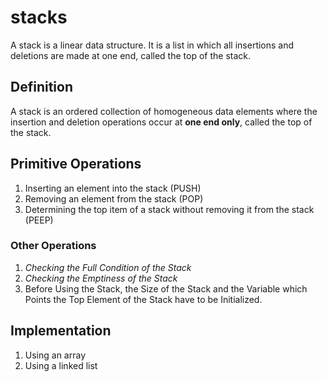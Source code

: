 # stacks
A stack is a linear data structure. It is a list in which all insertions and deletions are
made at one end, called the top of the stack.

## Definition
A stack is an ordered collection of homogeneous data elements where the insertion and deletion
operations occur at **one end only**, called the top of the stack.

## Primitive Operations
1. Inserting an element into the stack (PUSH)
2. Removing an element from the stack (POP)
3. Determining the top item of a stack without removing it from the stack (PEEP)

### Other Operations
1. *Checking the Full Condition of the Stack*  
2. *Checking the Emptiness of the Stack*
3. Before Using the Stack, the Size of the Stack and the Variable which Points the Top
    Element of the Stack have to be Initialized.

## Implementation
1. Using an array
2. Using a linked list
